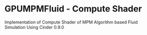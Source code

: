 # GPUMPMFluid - Compute Shader
Implementation of Compute Shader of MPM Algorithm based Fluid Simulation
Using Cinder 0.9.0

